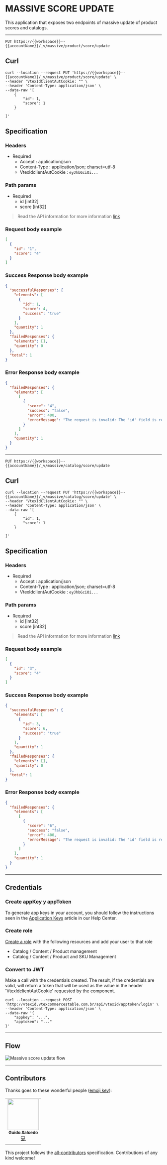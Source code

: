 # MASSIVE SCORE UPDATE

This application that exposes two endpoints of massive update of product scores and catalogs.

---

```shell
PUT https://{{workspace}}--{{accountName}}/_v/massive/product/score/update
```

## Curl

```shell
curl --location --request PUT 'https://{{workspace}}--{{accountName}}/_v/massive/product/score/update' \
--header 'VtexIdClientAutCookie: "" \
--header 'Content-Type: application/json' \
--data-raw '[
    {
        "id": 1,
        "score": 1
    }

]'
```

## Specification

### Headers

- Required
  - Accept : application/json
  - Content-Type : application/json; charset=utf-8
  - VtexIdclientAutCookie : `eyJhbGciOi...`

### Path params

- Required
  - id [int32]
  - score [int32]

> Read the API information for more information [link](https://developers.vtex.com/vtex-rest-api/reference/catalog-api-product#catalog-api-put-product)

### Request body example

```json
[
  {
    "id": "1",
    "score": "4"
  }
]
```

### Success Response body example

```json
{
  "successfulResponses": {
    "elements": [
      {
        "id": 1,
        "score": 4,
        "success": "true"
      }
    ],
    "quantity": 1
  },
  "failedResponses": {
    "elements": [],
    "quantity": 0
  },
  "total": 1
}
```

### Error Response body example

```json
{
  "failedResponses": {
    "elements": [
      [
        {
          "score": "4",
          "success": "false",
          "error": 400,
          "errorMessage": "The request is invalid: The 'id' field is required."
        }
      ]
    ],
    "quantity": 1
  }
}
```

---

```shell
PUT https://{{workspace}}--{{accountName}}/_v/massive/catalog/score/update
```

## Curl

```shell
curl --location --request PUT 'https://{{workspace}}--{{accountName}}/_v/massive/catalog/score/update' \
--header 'VtexIdClientAutCookie: "" \
--header 'Content-Type: application/json' \
--data-raw '[
    {
        "id": 1,
        "score": 1
    }

]'
```

## Specification

### Headers

- Required
  - Accept : application/json
  - Content-Type : application/json; charset=utf-8
  - VtexIdclientAutCookie : `eyJhbGciOi...`

### Path params

- Required
  - id [int32]
  - score [int32]

> Read the API information for more information [link](https://developers.vtex.com/vtex-rest-api/reference/catalog-api-category#catalog-api-put-category)

### Request body example

```json
[
  {
    "id": "3",
    "score": "4"
  }
]
```

### Success Response body example

```json
{
  "successfulResponses": {
    "elements": [
      {
        "id": 3,
        "score": 6,
        "success": "true"
      }
    ],
    "quantity": 1
  },
  "failedResponses": {
    "elements": [],
    "quantity": 0
  },
  "total": 1
}
```

### Error Response body example

```json
{
  "failedResponses": {
    "elements": [
      [
        {
          "score": "6",
          "success": "false",
          "error": 400,
          "errorMessage": "The request is invalid: The 'id' field is required."
        }
      ]
    ],
    "quantity": 1
  }
}
```

---

## Credentials

### Create appKey y appToken

To generate app keys in your account, you should follow the instructions seen in the [Application Keys](https://help.vtex.com/en/tutorial/application-keys--2iffYzlvvz4BDMr6WGUtet) article in our Help Center.

### Create role

[Create a role](https://help.vtex.com/en/tutorial/perfiles-de-acceso--7HKK5Uau2H6wxE1rH5oRbc) with the following resources and add your user to that role

- Catalog / Content / Product management
- Catalog / Content / Product and SKU Management

### Convert to JWT

Make a call with the credentials created. The result, if the credentials are valid, will return a token that will be used as the value in the header 'VtexIdclientAutCookie' requested by the component.

```shell
curl --location --request POST 'http://vtexid.vtexcommercestable.com.br/api/vtexid/apptoken/login' \
--header 'Content-Type: application/json' \
--data-raw '{
    "appkey": "...",
    "apptoken": "..."
}'
```

---

## Flow

![Massive score update flow](https://user-images.githubusercontent.com/33711188/132861772-a09ddf58-c326-4d43-bd57-0f4c5157e681.png)

---

## Contributors

Thanks goes to these wonderful people ([emoji key](https://allcontributors.org/docs/en/emoji-key)):

<!-- ALL-CONTRIBUTORS-LIST:START - Do not remove or modify this section -->
<!-- prettier-ignore-start -->
<!-- markdownlint-disable -->
<table>
  <tr>
    <td align="center"><a href="https://github.com/GuidoSdo"><img src="https://avatars.githubusercontent.com/u/33711188?v=4" width="100px;" alt=""/><br /><sub><b>Guido Salcedo</b></sub></a><br /><a href="https://github.com/vtex-apps/massive-stock-update" title="Code">💻</a></td>
  </tr>
</table>

<!-- markdownlint-enable -->
<!-- prettier-ignore-end -->

<!-- ALL-CONTRIBUTORS-LIST:END -->

This project follows the [all-contributors](https://github.com/all-contributors/all-contributors) specification. Contributions of any kind welcome!
